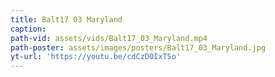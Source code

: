 ```yaml
---
title: Balt17 03 Maryland
caption:
path-vid: assets/vids/Balt17_03_Maryland.mp4
path-poster: assets/images/posters/Balt17_03_Maryland.jpg
yt-url: 'https://youtu.be/cdCzD0IxTSo'
---
```

